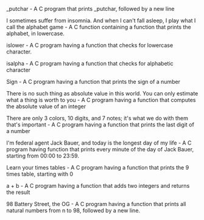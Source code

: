 _putchar - A C program that prints _putchar, followed by a new line

I sometimes suffer from insomnia. And when I can't fall asleep, I play what I call the alphabet game - A C function containing a  function that prints the alphabet, in lowercase.

islower - A C program having a function that checks for lowercase character.

isalpha - A C program having a function that checks for alphabetic character

Sign - A C program having a function that prints the sign of a number

There is no such thing as absolute value in this world. You can only estimate what a thing is worth to you - A C program having a function that computes the absolute value of an integer

There are only 3 colors, 10 digits, and 7 notes; it's what we do with them that's important -  A C program having a function that prints the last digit of a number

I'm federal agent Jack Bauer, and today is the longest day of my life - A C program having function that prints every minute of the day of Jack Bauer, starting from 00:00 to 23:59.

Learn your times tables - A C program having a function that prints the 9 times table, starting with 0

a + b - A C program having a function that adds two integers and returns the result

 98 Battery Street, the OG - A C program having a function that prints all natural numbers from n to 98, followed by a new line.
